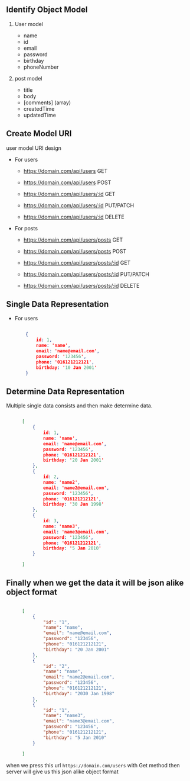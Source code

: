 ## Identify Object Model

1. User model
    - name
    - id
    - email
    - password
    - birthday
    - phoneNumber

2. post model
    - title
    - body 
    - [comments] (array)
    - createdTime
    - updatedTime

## Create Model URI

user model URI design

- For users
    - https://domain.com/api/users GET 
    - https://domain.com/api/users POST

    - https://domain.com/api/users/:id GET
    - https://domain.com/api/users/:id PUT/PATCH
    - https://domain.com/api/users/:id DELETE

- For posts
    - https://domain.com/api/users/posts GET
    - https://domain.com/api/users/posts POST

    - https://domain.com/api/users/posts/:id GET
    - https://domain.com/api/users/posts/:id PUT/PATCH
    - https://domain.com/api/users/posts/:id DELETE

## Single Data Representation

- For users 

    ```json

        {   
            id: 1,
            name: 'name',
            email: 'name@email.com',
            password: '123456',
            phone: '016121212121',
            birthday: '10 Jan 2001'
        }

    ```
## Determine Data Representation

Multiple single data consists and then make determine data.

  ```json

        [
            {   
                id: 1,
                name: 'name',
                email: 'name@email.com',
                password: '123456',
                phone: '016121212121',
                birthday: '20 Jan 2001'
            },
            {   
                id: 2,
                name: 'name2',
                email: 'name2@email.com',
                password: '123456',
                phone: '016121212121',
                birthday: '30 Jan 1998'
            },
            {   
                id: 3,
                name: 'name3',
                email: 'name3@email.com',
                password: '123456',
                phone: '016121212121',
                birthday: '5 Jan 2010'
            }

        ]

```

## Finally when we get the data it will be json alike object format

  ```json

        [
            {   
                "id": "1",
                "name": "name",
                "email": "name@email.com",
                "password": "123456",
                "phone": "016121212121",
                "birthday": "20 Jan 2001"
            },
            {   
                "id": "2",
                "name": "name",
                "email": "name2@email.com",
                "password": "123456",
                "phone": "016121212121",
                "birthday": "2030 Jan 1998"
            },
            {   
                "id": "1",
                "name": "name3",
                "email": "name3@email.com",
                "password": "123456",
                "phone": "016121212121",
                "birthday": "5 Jan 2010"
            }

        ]

```

when we press this url `https://domain.com/users` with Get method then server will give us this json alike object format